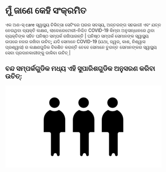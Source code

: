 # ମୁଁ ଜାଣେ କେହି ସଂକ୍ରମିତ

ଏକ ଅଣ-ସ୍ care ସ୍ୱାସ୍ଥ୍ୟ ଚିକିତ୍ସା ସେଟିଂରେ ଘରର ସଦସ୍ୟ, ଅନ୍ତରଙ୍ଗ ସହଭାଗୀ ଏବଂ ଯତ୍ନ ନେଉଥିବା ବ୍ୟକ୍ତି ଲକ୍ଷଣ, ଲାବୋରେଟୋରୀ-ନିଶ୍ଚିତ COVID-19 କିମ୍ବା ଅନୁସନ୍ଧାନରେ ଥିବା ବ୍ୟକ୍ତିଙ୍କ ସହିତ ଘନିଷ୍ଠ ସମ୍ପର୍କ ରଖିପାରନ୍ତି \| ଘନିଷ୍ଠ ସମ୍ପର୍କ ସେମାନଙ୍କ ସ୍ୱାସ୍ଥ୍ୟ ଉପରେ ନଜର ରଖିବା ଉଚିତ୍; ଯଦି ସେମାନେ COVID-19 \(ଯଥା, ଜ୍ୱର, କାଶ, ନିଶ୍ୱାସ ପ୍ରଶ୍ୱାସ\) ର ଲକ୍ଷଣଗୁଡିକ ବିକଶିତ କରନ୍ତି ତେବେ ସେମାନେ ତୁରନ୍ତ ସେମାନଙ୍କର ସ୍ୱାସ୍ଥ୍ୟ ସେବା ପ୍ରଦାନକାରୀଙ୍କୁ ଡାକିବା ଉଚିତ୍ \|

## ବନ୍ଦ ସମ୍ପର୍କଗୁଡିକ ମଧ୍ୟ ଏହି ସୁପାରିଶଗୁଡିକ ଅନୁସରଣ କରିବା ଉଚିତ୍:



![](../.gitbook/assets/28691.png)

